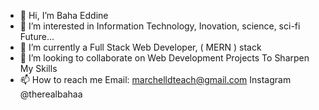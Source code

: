 - 👋 Hi, I’m Baha Eddine
- 👀 I’m interested in Information Technology, Inovation, science, sci-fi Future...
- 🌱 I’m currently a Full Stack Web Developer, ( MERN ) stack
- 💞️ I’m looking to collaborate on Web Development Projects To Sharpen My Skills
- 📫 How to reach me Email: marchelldteach@gmail.com Instagram @therealbahaa

<!---
My name is Baha Eddine I'm obsessed with Technology I can't go a day without using my PC Basically I want to know everything related to 
Technology thanks!
--->
